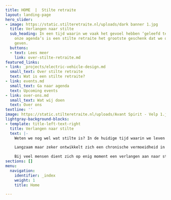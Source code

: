 ```yaml
---
title: HOME  |  Stilte retraite
layout: landing-page
hero_slider:
- image: https://static.stilteretraite.nl/uploads/dark banner 1.jpg
  title: Verlangen naar stilte
  sub_heading: In een tijd waarin we vaak het gevoel hebben ‘geleefd te worden’ door
    onze agenda’s is een stilte retraite het grootste geschenk dat we onszelf kunnen
    geven.
  buttons:
  - text: Lees meer
    link: over-stilte-retraite.md
featured_links:
- link: _projects/electric-vehicle-design.md
  small_text: Over stilte retraite
  text: Wat is een stilte retraite?
- link: events.md
  small_text: Ga naar agenda
  text: Upcoming events
- link: over-ons.md
  small_text: Wat wij doen
  text: Over ons
textline: ''
image: https://static.stilteretraite.nl/uploads/Avant Spirit - Velp 1.jpg
lightgray-background-blocks:
- template: title-left-text-right
  title: Verlangen naar stilte
  text: |-
    Weten we nog wel wat stilte is? In de huidige tijd waarin we leven laten we ons zo meesleuren door het collectieve ritme, dat we het gevoel hebben ‘geleefd te worden’ door onze agenda’s. We staan onszelf nauwelijks toe om stil te staan bij waar we eigenlijk mee bezig zijn. En: of wat we aan het doen zijn nog wel klopt met waar we van binnen eigenlijk naar verlangen. Onze innerlijke fluisterstem wordt stelselmatig overstemd door de aanjager in ons.

    Langzaam maar zeker ontwikkelt zich een chronische vermoeidheid in ons, die er tijdens vakanties uitkomt, of ons narrig of ziek maakt. Nergens is het stil; niet om ons, niet in ons. We hebben niet echt de ruimte voor contact met anderen en al helemaal niet met onszelf.

    Bij veel mensen dient zich op enig moment een verlangen aan naar stilte, ruimte en bezinning. Soms ook valt dit samen met een verlangen naar geborgenheid, rust en natuur. Misschien ben je daarom ook wel op deze website aanbelandt.
sections: []
menu:
  navigation:
    identifier: _index
    weight: 1
    title: Home

---
```

